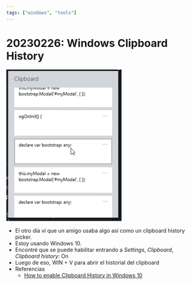 ```yaml
---
tags: ["windows", "tools"]
---
```


# 20230226: Windows Clipboard History

![](20230226-windows-clipboard-history.png)

- El otro día ví que un amigo usaba algo así como un clipboard history picker.
- Estoy usando Windows 10.
- Encontré que se puede habilitar entrando a *Settings*, *Clipboard*, *Clipboard history*: On
- Luego de eso, WIN + V para abrir el historial del clipboard
- Referencias
	- [How to enable Clipboard History in Windows 10](https://www.digitional.com/how-to-enable-clipboard-history-in-windows-10/)